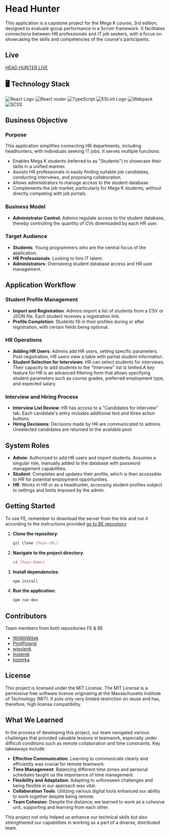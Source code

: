 #  Head Hunter

This application is a capstone project for the Mega K course, 3rd edition, designed to evaluate group performance in a Scrum framework. It facilitates connections between HR professionals and IT job seekers, with a focus on showcasing the skills and competencies of the course's participants.

## Live 

[HEAD HUNTER LIVE](https://head-hunter-ynt4.onrender.com/)

 ## 🖥️ Technology Stack

![React Logo](https://img.shields.io/badge/React-61DAFB.svg?style=for-the-badge&logo=React&logoColor=black) ![React router](https://img.shields.io/badge/React%20Router-CA4245.svg?style=for-the-badge&logo=React-Router&logoColor=white) ![TypeScript](https://img.shields.io/badge/TypeScript-3178C6.svg?style=for-the-badge&logo=TypeScript&logoColor=white) ![ESLint Logo](https://img.shields.io/badge/ESLint-4B32C3.svg?style=for-the-badge&logo=ESLint&logoColor=white) ![Webpack](https://img.shields.io/badge/Webpack-8DD6F9.svg?style=for-the-badge&logo=Webpack&logoColor=black)  ![SCSS](https://img.shields.io/badge/Sass-CC6699.svg?style=for-the-badge&logo=Sass&logoColor=white)

##  Business Objective

### Purpose
This application simplifies connecting HR departments, including headhunters, with individuals seeking IT jobs. It serves multiple functions:
- Enables Mega K students (referred to as "Students") to showcase their skills in a unified manner.
- Assists HR professionals in easily finding suitable job candidates, conducting interviews, and proposing collaboration.
- Allows administrators to manage access to the student database.
- Complements the job market, particularly for Mega K students, without directly competing with job portals.

### Business Model
- **Administrator Control**: Admins regulate access to the student database, thereby controlling the quantity of CVs downloaded by each HR user.

### Target Audience
- **Students**: Young programmers who are the central focus of the application.
- **HR Professionals**: Looking to hire IT talent.
- **Administrators**: Overseeing student database access and HR user management.

## Application Workflow

### Student Profile Management
- **Import and Registration**: Admins import a list of students from a CSV or JSON file. Each student receives a registration link.
- **Profile Completion**: Students fill in their profiles during or after registration, with certain fields being optional.

### HR Operations
- **Adding HR Users**: Admins add HR users, setting specific parameters. Post-registration, HR users view a table with partial student information.
- **Student Selection for Interviews**: HR can select students for interviews. Their capacity to add students to the "Interview" list is limited.A key feature for HR is an advanced filtering form that allows specifying student parameters such as course grades, preferred employment type, and expected salary.

### Interview and Hiring Process
- **Interview List Review**: HR has access to a "Candidates for Interview" tab. Each candidate's entry includes additional text and three action buttons.
- **Hiring Decisions**: Decisions made by HR are communicated to admins. Unselected candidates are returned to the available pool.

## System Roles

- **Admin**: Authorized to add HR users and import students. Assumes a singular role, manually added to the database with password management capabilities.
- **Student**: Completes and updates their profile, which is then accessible to HR for potential employment opportunities.
- **HR**: Works in HR or as a headhunter, accessing student profiles subject to settings and limits imposed by the admin.

## Getting Started 

To use FE, remember to download the server from the link and run it according to the instructions provided 
[go to BE repository](https://github.com/WitWitWitek/head-hunter-gr4-v3-BE)

1. **Clone the repository**:
   ```bash
   git clone [Repo-URL]
   ```

2. **Navigate to the project directory**:
   ```bash
   cd [Repo-Name]
   ```

3. **Install dependencies**:
   ```bash
   npm install
   ```

4. **Run the application**:
   ```bash
   npm run dev
   ```
   
## Contributors
Team members from both repositories FE & BE

- [WitWitWitek](https://github.com/WitWitWitek)
- [PmitPoland](https://github.com/PmitPoland)
- [wiesienk](https://github.com/wiesienk)
- [Insterek](https://github.com/Insterek)
- [kozerka](https://github.com/kozerka)

## License

This project is licensed under the MIT License. The MIT License is a permissive free software license originating at the Massachusetts Institute of Technology (MIT). It puts only very limited restriction on reuse and has, therefore, high license compatibility.


##  What We Learned

In the process of developing this project, our team navigated various challenges that provided valuable lessons in teamwork, especially under difficult conditions such as remote collaboration and time constraints. Key takeaways include:

- **Effective Communication**: Learning to communicate clearly and efficiently was crucial for remote teamwork.
- **Time Management**: Balancing different time zones and personal schedules taught us the importance of time management.
- **Flexibility and Adaptation**: Adapting to unforeseen challenges and being flexible in our approach was vital.
- **Collaboration Tools**: Utilizing various digital tools enhanced our ability to work together despite being remote.
- **Team Cohesion**: Despite the distance, we learned to work as a cohesive unit, supporting and learning from each other.

This project not only helped us enhance our technical skills but also strengthened our capabilities in working as a part of a diverse, distributed team.

